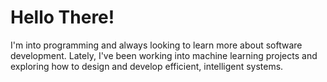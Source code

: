 # Hello There!

I'm into programming and always looking to learn more about software development. 
Lately, I've been working into machine learning projects and exploring how to design and develop efficient, intelligent systems.
